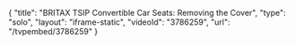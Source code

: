 {
    "title": "BRITAX TSIP Convertible Car Seats: Removing the Cover",
    "type": "solo",
    "layout": "iframe-static",
    "videoId": "3786259",
    "url": "\/tvpembed\/3786259"
}